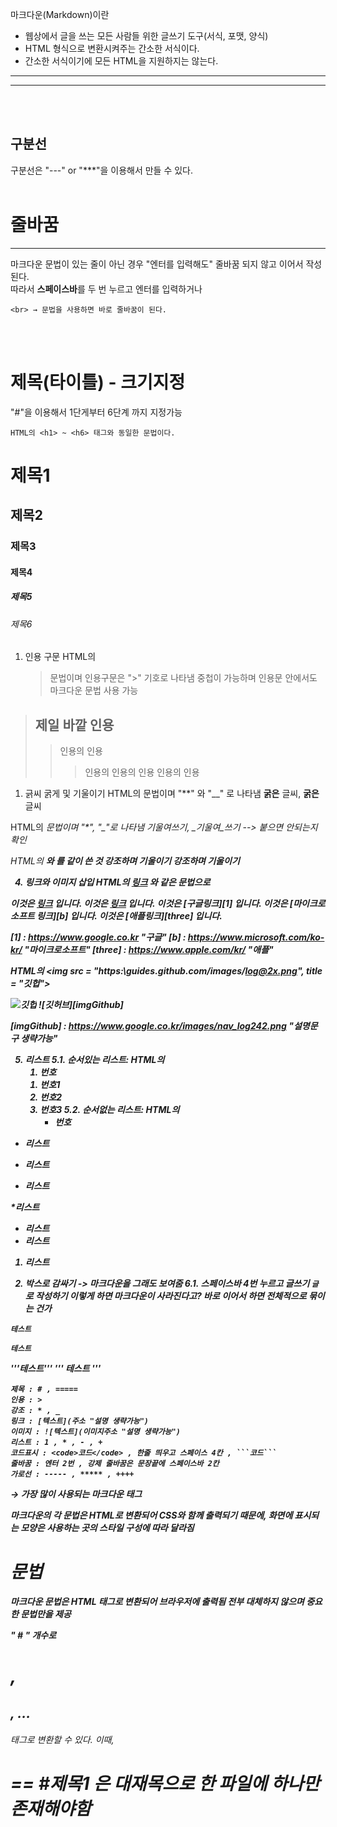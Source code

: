 마크다운(Markdown)이란
 - 웹상에서 글을 쓰는 모든 사람들 위한 글쓰기 도구(서식, 포맷, 양식)
 - HTML 형식으로 변환시켜주는 간소한 서식이다.
 - 간소한 서식이기에 모든 HTML을 지원하지는 않는다.
---
---
<br><br>
## 구분선

구분선은 "---" or "***"을 이용해서 만들 수 있다.
<br><br>
# 줄바꿈
---
마크다운 문법이 있는 줄이 아닌 경우 "엔터를 입력해도"
줄바꿈 되지 않고 이어서 작성된다.  
따라서 **스페이스바**를 두 번 누르고 엔터를 입력하거나<br>
```
<br> → 문법을 사용하면 바로 줄바꿈이 된다. 
```
<br><br>
# 제목(타이틀) - 크기지정
"#"을 이용해서 1단게부터 6단계 까지 지정가능<br>
```
HTML의 <h1> ~ <h6> 태그와 동일한 문법이다.
```
# 제목1

## 제목2

### 제목3

#### 제목4

##### 제목5

###### 제목6



1. 인용 구문
HTML의 <blockquote> 문법이며
인용구문은 ">" 기호로 나타냄
중첩이 가능하며 인용문 안에서도 마크다운 문법 사용 가능
> ## 제일 바깥 인용
>> 인용의 인용
>>> 인용의 인용의 인용
>> 인용의 인용

1. 긁씨 굵게 및 기울이기
HTML의 <bold> 문법이며
"**" 와 "__" 로 나타냄
**굵은** 글씨, __굵은__ 글씨

HTML의 <i> 문법이며
"*", "_"로 나타냄
*기울여*쓰기, _기울여_쓰기
--> 붙으면 안되는지 확인

HTML의 <b>와 <i>를 같이 쓴 것
***강조하며 기울이기***
___강조하며 기울이기___ 

4. 링크와 이미지 삽입
HTML의 <a href = "http://example.com" alt = "설명문구 생략가능">링크</a> 와 같은 문법으로

이것은 [링크](http://www.example.com) 입니다.
이것은 [링크](http://www.example.com " 설명문구 생략가능") 입니다.
이것은 [구글링크][1] 입니다.
이것은 [마이크로소프트 링크][b] 입니다.
이것은 [애플링크][three] 입니다.

[1] : https://www.google.co.kr "구글"
[b] : https://www.microsoft.com/ko-kr/ "마이크로소프트"
[three] : https://www.apple.com/kr/ "애플"

HTML의 <img src = "https:\\guides.github.com/images/log@2x.png", title = "깃헙">

![깃헙](https://guides.github.com/images/log@2x.png "설명문구 생략가능")
![깃허브][imgGithub]

[imgGithub] : https://www.google.co.kr/images/nav_log242.png "설명문구 생략가능"

5. 리스트
5.1. 순서있는 리스트: HTML의 <ol><li>번호</li></ol>
    1. 번호1
    2. 번호2
    3. 번호3
5.2. 순서없는 리스트: HTML의 <ul><li>번호</li></ol>
- 리스트
* 리스트
+ 리스트

*리스트
* 리스트
 * 리스트
 1. 리스트

6. 박스로 감싸기 -> 마크다운을 그래도 보여줌
6.1. 스페이스바 4번 누르고 글쓰기
``` 글 ```로 작성하기
    이렇게 하면 마크다운이 사라진다고?
    바로 이어서 하면 전체적으로 묶이는 건가

``` 테스트 ```
```
테스트
```
'''테스트'''
'''
테스트
'''

```
제목 : # , =====
인용 : >
강조 : * , _
링크 : [텍스트](주소 "설명 생략가능")
이미지 : ![텍스트](이미지주소 "설명 생략가능")
리스트 : 1 , * , - , +
코드표시 : <code>코드</code> , 한줄 띄우고 스페이스 4칸 , ```코드```
줄바꿈 : 엔터 2번 , 강제 줄바꿈은 문장끝에 스페이스바 2칸
가로선 : ----- , ***** , ++++
```
→ 가장 많이 사용되는 마크다운 태그

마크다운의 각 문법은 HTML로 변환되어 CSS와 함께 출력되기 때문에, 화면에 표시되는 모양은
사용하는 곳의 스타일 구성에 따라 달라짐

# 문법

마크다운 문법은 HTML 태그로 변환되어 브라우저에 출력됨
전부 대체하지 않으며 중요한 문법만을 제공

" # " 개수로 <h1>, <h2>, ... <h6> 태그로 변환할 수 있다.
이때, <h1> == #제목1 은 대재목으로 한 파일에 하나만 존재해야함


